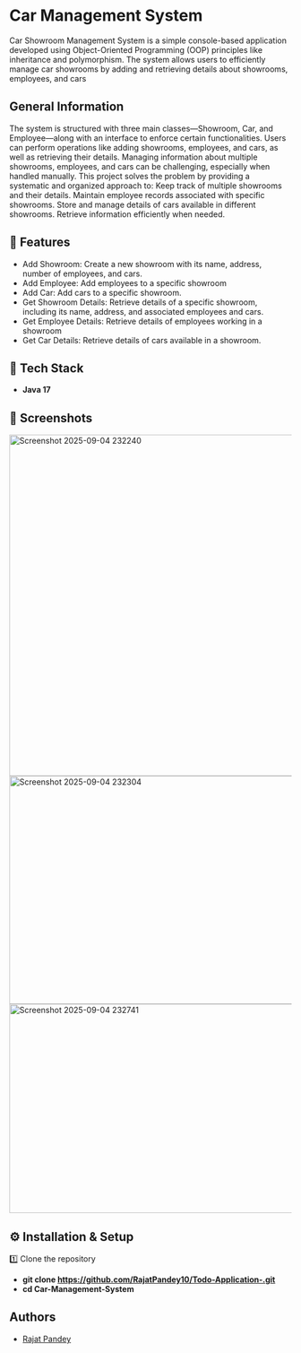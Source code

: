 
# Car Management System

Car Showroom Management System is a simple console-based application developed using Object-Oriented Programming (OOP) principles like inheritance and polymorphism. The system allows users to efficiently manage car showrooms by adding and retrieving details about showrooms, employees, and cars


## General Information
The system is structured with three main classes—Showroom, Car, and Employee—along with an interface to enforce certain functionalities. Users can perform operations like adding showrooms, employees, and cars, as well as retrieving their details.
Managing information about multiple showrooms, employees, and cars can be challenging, especially when handled manually. This project solves the problem by providing a systematic and organized approach to:
Keep track of multiple showrooms and their details. Maintain employee records associated with specific showrooms. Store and manage details of cars available in different showrooms. Retrieve information efficiently when needed.
## 📌 Features
- Add Showroom: Create a new showroom with its name, address, number of employees, and cars.
- Add Employee: Add employees to a specific showroom
- Add Car: Add cars to a specific showroom.
- Get Showroom Details: Retrieve details of a specific showroom, including its name, address, and associated employees and cars.
- Get Employee Details: Retrieve details of employees working in a showroom
- Get Car Details: Retrieve details of cars available in a showroom.



## 📂 Tech Stack
- **Java 17**

##  📸 Screenshots
<img width="600" height="609" alt="Screenshot 2025-09-04 232240" src="https://github.com/user-attachments/assets/3a942f14-bfb4-4c3d-89a5-93c2af4bdd0c" />

<img width="817" height="407" alt="Screenshot 2025-09-04 232304" src="https://github.com/user-attachments/assets/26aa7ab6-6c5d-4b5a-83a0-c1665218ff13" />
<img width="928" height="373" alt="Screenshot 2025-09-04 232741" src="https://github.com/user-attachments/assets/883602ca-e6fe-4e28-8e8f-7fda721d8151" />


## ⚙️ Installation & Setup

1️⃣ Clone the repository

- **git clone https://github.com/RajatPandey10/Todo-Application-.git**
- **cd Car-Management-System**



## Authors

- [Rajat Pandey](https://www.github.com/RajatPandey10)

